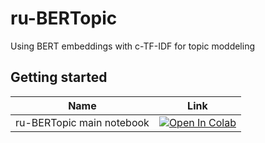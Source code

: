 # ru-BERTopic
Using BERT embeddings with c-TF-IDF for topic moddeling

## Getting started


| Name  | Link  |
|---|---|
| ru-BERTopic main notebook | [![Open In Colab](https://colab.research.google.com/assets/colab-badge.svg)](https://colab.research.google.com/drive/1FieRA9fLdkQEGDIMYl0I3MCjSUKVF8C-?usp=sharing)  |
